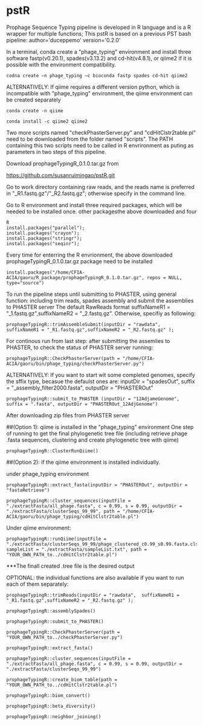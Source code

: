 # pstR
Prophage Sequence Typing pipeline is developed in R language and is a R wrapper for multiple functions; 
This pstR is based on a previous PST bash pipeline: 
author='duceppemo' version='0.2.0'


In a terminal, conda create a "phage_typing" environment and install three software fastp(v0.20.1), spades(v3.13.2) and cd-hit(v4.8.1), or qiime2 if it is possible with the environment compatibility.
```
codna create –n phage_typing –c bioconda fastp spades cd-hit qiime2

```

ALTERNATIVELY: If qiime requires a different version python, which is incompatible with "phage_typing" environment, the qiime environment can be created separately
```
conda create -n qiime

conda install -c qiime2 qiime2
```

Two more scripts named "checkPhasterServer.py" and "cdHitClstr2table.pl" need to be downloaded from the folder named "scripts". The PATH containing this two scripts need to be called in R envrironment as puting as parameters in two steps of this pipeline. 


Download prophageTypingR_0.1.0.tar.gz from

https://github.com/susanruimingao/pstR.git


Go to work directory containing raw reads, and the reads name is preferred in "_R1.fastq.gz"/"_R2.fastq.gz"; otherwise specify in the command line.

Go to R environment and install three required packages, which will be needed to be installed once. other packagesthe above downloaded  and four 

```
R
install.packages("parallel"); 
install.packages("crayon"); 
install.packages("stringr"); 
install.packages("seqinr");

```

Every time for enterring the R envrionment, the above downloaded prophageTypingR_0.1.0.tar.gz package need to be installed
``` 
install.packages("/home/CFIA-ACIA/gaoru/R_package/prophageTypingR_0.1.0.tar.gz", repos = NULL, type="source")
```

To run the pipeline steps until submitting to PHASTER, using general function: including trim reads, spades assembly and submit the assemblies to PHASTER server
The default RawReads format suffixNameR1 = "_1.fastq.gz",suffixNameR2 = "_2.fastq.gz". Otherwise, specifiy as following:

```
prophageTypingR::trimAssembleSubmit(inputDir = "rawdata",  suffixNameR1 = "_R1.fastq.gz",suffixNameR2 = "_R2.fastq.gz" );
```

For continous run from last step: after submitting the assemlies to PHASTER, to check the status of PHASTER server running:
```
prophageTypingR::CheckPhasterServer(path = "/home/CFIA-ACIA/gaoru/bin/phage_typing/checkPhasterServer.py")
```
ALTERNATIVELY: If you want to start wit some completed genomes, specify the sffix type, becasue the defaulst ones are: inputDir = "spadesOut", suffix = "_assembly_filter2000.fasta", outputDir = "PHASTEROut"
```
prophageTypingR::submit_to_PHASTER (inputDir = "12AdjameGenome", suffix = ".fasta", outputDir = "PHASTEROut_12AdjGenome")
```
After downloading zip files from PHASTER server 

##(Option 1): qiime is installed in the "phage_typing" environment
One step of running to get the final phylogenetic tree file (including retrieve phage .fasta sequences, clustering and create phylogenetic tree with qiime)

```
prophageTypingR::ClusterRunQiime()
```

##(Option 2): if the qiime environment is installed individually.

under phage_typing environment
```
prophageTypingR::extract_fasta(inputDir = "PHASTEROut", outputDir = "fastaRetrieve")

prophageTypingR::cluster_sequences(inputFile = "./extractFasta/all_phage.fasta", c = 0.99, s = 0.99, outputDir = "./extractFasta/clusterSeqs_99_99", path = "/home/CFIA-ACIA/gaoru/bin/phage_typing/cdHitClstr2table.pl")
```

Under qiime environment:
```
prophageTypingR::runQiime(inputFile = "./extractFasta/clusterSeqs_99_99/phage_clustered_c0.99_s0.99.fasta.clstr", sampleList = "./extractFasta/sampleList.txt", path = "YOUR_OWN_PATH_to../cdHitClstr2table.pl")
```

***The finall created .tree file is the desired output



OPTIONAL: the individual functions are also available if you want to run each of them separately:
```
prophageTypingR::trimReads(inputDir = "rawdata",  suffixNameR1 = "_R1.fastq.gz",suffixNameR2 = "_R2.fastq.gz" );

prophageTypingR::assemblySpades()

prophageTypingR::submit_to_PHASTER()

prophageTypingR::CheckPhasterServer(path = "YOUR_OWN_PATH_to../checkPhasterServer.py")

prophageTypingR::extract_fasta()

prophageTypingR::cluster_sequences(inputFile = "./extractFasta/all_phage.fasta", c = 0.99, s = 0.99, outputDir = "./extractFasta/clusterSeqs_99_99")

prophageTypingR::create_biom_table(path = "YOUR_OWN_PATH_to../cdHitClstr2table.pl")

prophageTypingR::biom_convert()

prophageTypingR::beta_diversity()

prophageTypingR::neighbor_joining()
```
